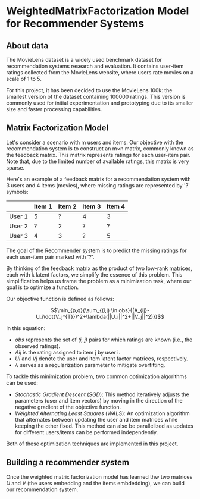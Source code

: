 # WeightedMatrixFactorization Model for Recommender Systems

## About data
The MovieLens dataset is a widely used benchmark dataset for recommendation systems research and evaluation. It contains user-item ratings collected from the MovieLens website, where users rate movies on a scale of 1 to 5.

For this project, it has been decided to use the MovieLens 100k: the smallest version of the dataset containing 100000 ratings. This version is commonly used for initial experimentation and prototyping due to its smaller size and faster processing capabilities.

## Matrix Factorization Model
Let's consider a scenario with m users and items. Our objective with the recommendation system is to construct an m×n matrix, commonly known as the feedback matrix. This matrix represents ratings for each user-item pair. Note that, due to the limited number of available ratings, this matrix is very sparse.

Here's an example of a feedback matrix for a recommendation system with 3 users and 4 items (movies), where missing ratings are represented by '?' symbols:

|         | Item 1 | Item 2 | Item 3 | Item 4 |
|---------|--------|--------|--------|--------|
| User 1  |   5    |   ?    |   4    |   3    |
| User 2  |   ?    |   2    |   ?    |   ?    |
| User 3  |   4    |   3    |   ?    |   5    |



The goal of the Recommender system is to predict the missing ratings for each user-item pair marked with '?'.

By thinking of the feedback matrix as the product of two low-rank matrices, each with k latent factors, we simplify the essence of this problem. This simplification helps us frame the problem as a minimization task, where our goal is to optimize a function.

Our objective function is defined as follows:

```math
\min_{p,q}{\sum_{(i,j) \in obs}{(A_{ij}-U_i\dot{V_j^{T}})^2+\lambda(||U_i||^2+||V_j||^2)}}
```

In this equation:
- *obs* represents the set of *(i, j)* pairs for which ratings are known (i.e., the observed ratings).
- *Aij* is the rating assigned to item j by user i.
- *Ui* and *Vj* denote the user and item latent factor matrices, respectively.
- *λ* serves as a regularization parameter to mitigate overfitting.

To tackle this minimization problem, two common optimization algorithms can be used:


- *Stochastic Gradient Descent* (*SGD*): This method iteratively adjusts the parameters (user and item vectors) by moving in the direction of the negative gradient of the objective function.
- *Weighted Alternating Least Squares* (*WALS*): An optimization algorithm that alternates between updating the user and item matrices while keeping the other fixed. This method can also be parallelized as updates for different users/items can be performed independently.

Both of these optimization techniques are implemented in this project.

## Building a recommender system
Once the weighted matrix factorization model has learned thw two matrices *U* and *V* (the users embedding and the items embdedding), we can build our recommendation system. 

